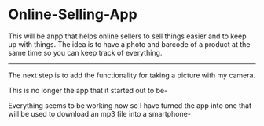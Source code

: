Online-Selling-App
==================

This will be anpp that helps online sellers to sell things easier and to keep up with things.  The idea is to have a photo and barcode of a product at the same time so you can keep track of everything.

---------------------------
The next step is to add the functionality for taking a picture with my camera.  

This is no longer the app that it started out to be-

Everything seems to be working now so I have turned the app into one that will be used to download an mp3 file into a smartphone-
